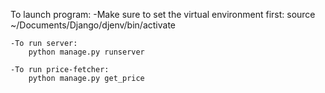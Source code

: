 To launch program:
    -Make sure to set the virtual environment first:
        source ~/Documents/Django/djenv/bin/activate

    -To run server:
        python manage.py runserver
    
    -To run price-fetcher:
        python manage.py get_price